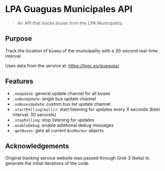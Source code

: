 # LPA Guaguas Municipales API

> An API that tracks buses from the LPA Municipality.

## Purpose

Track the location of buses of the municipality with a 30-second real-time interval.

Uses data from the service at: https://lpgc.es/guaguas/

## Features

- `.onUpdate`: general update channel for all buses
- `.onBusUpdate`: single bus update channel
- `.onBusesUpdate`: custom bus list update channel
- `.startPolling(milli)`: start listening for updates every X seconds (best interval: 30 seconds)
- `.stopPolling`: stop listening for updates
- `.enableDebug`: enable additional debug messages
- `.getBuses`: gets all current `BusMarker` objects

## Acknowledgements

Original tracking service website was passed through Grok 3 (beta) to generate the initial iterations of the code.